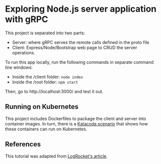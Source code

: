 # Exploring Node.js server application with gRPC

This project is separated into two parts:

- Server: where gRPC serves the remote calls defined in the proto file
- Client: Express/Node/Bootstrap web page to CRUD the server operations.

To run this app locally, run the following commands in separate command line windows:

- Inside the /client folder: `node index`
- Inside the /root folder: `npm start`

Then, go to http://localhost:3000/ and test it out.

## Running on Kubernetes

This project includes Dockerfiles to package the client and server into container images. In turn, there is a [Katacoda scenario](https://katacoda.com/javajon/courses/kubernetes-containers) that shows how these containers can run on Kubernetes.

## References

This tutorial was adapted from [LogRocket's article](https://blog.logrocket.com/creating-a-crud-api-with-node-express-and-grpc/).
